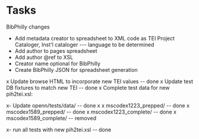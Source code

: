 # Tasks

BibPhilly changes
- Add metadata creator to spreadsheet to XML code as TEI <resp>Project
  Cataloger</resp>, <resp>Inst'l cataloger</resp> --- language to be 
  determined
- Add author to pages spreadsheet
- Add author @ref to XSL
- Creator name optional for BibPhilly
- Create BibPhilly JSON for spreadsheet generation

x Update browse HTML to incorporate new TEI values -- done
x Update test DB fixtures to match new TEI -- done
x Complete test data for new pih2tei.xsl:

x- Update openn/tests/data/           -- done
x
x        mscodex1223_prepped/         -- done
x        mscodex1589_prepped/         -- done
x        mscodex1223_complete/        -- done
x        mscodex1589_complete/        -- removed

x- run all tests with new pih2tei.xsl -- done
